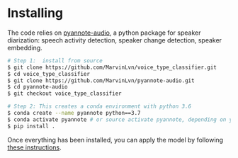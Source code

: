 # Installing

The code relies on [pyannote-audio](https://github.com/pyannote/pyannote-audio), a python package 
for speaker diarization: speech activity detection, speaker change detection, speaker embedding.

```bash
# Step 1:  install from source
$ git clone https://github.com/MarvinLvn/voice_type_classifier.git
$ cd voice_type_classifier
$ git clone https://github.com/MarvinLvn/pyannote-audio.git
$ cd pyannote-audio
$ git checkout voice_type_classifier

# Step 2: This creates a conda environment with python 3.6
$ conda create --name pyannote python==3.7
$ conda activate pyannote # or source activate pyannote, depending on your config
$ pip install .
```

Once everything has been installed, you can apply the model by following [these instructions](../docs/applying.md).
